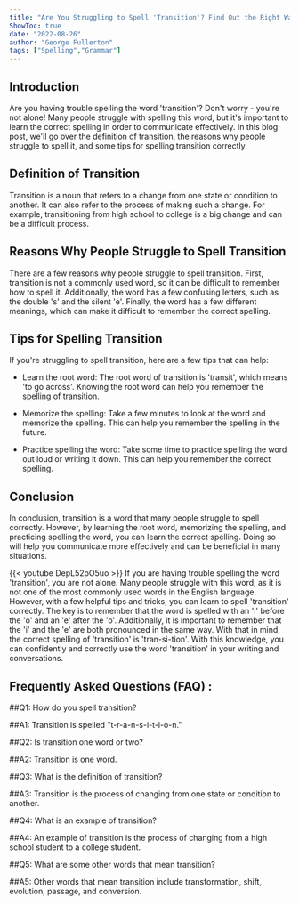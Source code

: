 ```yaml
---
title: "Are You Struggling to Spell 'Transition'? Find Out the Right Way Now!"
ShowToc: true 
date: "2022-08-26"
author: "George Fullerton" 
tags: ["Spelling","Grammar"]
---
```

## Introduction

Are you having trouble spelling the word 'transition'? Don't worry - you're not alone! Many people struggle with spelling this word, but it's important to learn the correct spelling in order to communicate effectively. In this blog post, we'll go over the definition of transition, the reasons why people struggle to spell it, and some tips for spelling transition correctly. 

## Definition of Transition

Transition is a noun that refers to a change from one state or condition to another. It can also refer to the process of making such a change. For example, transitioning from high school to college is a big change and can be a difficult process. 

## Reasons Why People Struggle to Spell Transition

There are a few reasons why people struggle to spell transition. First, transition is not a commonly used word, so it can be difficult to remember how to spell it. Additionally, the word has a few confusing letters, such as the double 's' and the silent 'e'. Finally, the word has a few different meanings, which can make it difficult to remember the correct spelling. 

## Tips for Spelling Transition

If you're struggling to spell transition, here are a few tips that can help: 

* Learn the root word: The root word of transition is 'transit', which means 'to go across'. Knowing the root word can help you remember the spelling of transition. 

* Memorize the spelling: Take a few minutes to look at the word and memorize the spelling. This can help you remember the spelling in the future. 

* Practice spelling the word: Take some time to practice spelling the word out loud or writing it down. This can help you remember the correct spelling. 

## Conclusion

In conclusion, transition is a word that many people struggle to spell correctly. However, by learning the root word, memorizing the spelling, and practicing spelling the word, you can learn the correct spelling. Doing so will help you communicate more effectively and can be beneficial in many situations.

{{< youtube DepL52pO5uo >}} 
If you are having trouble spelling the word 'transition', you are not alone. Many people struggle with this word, as it is not one of the most commonly used words in the English language. However, with a few helpful tips and tricks, you can learn to spell 'transition' correctly. The key is to remember that the word is spelled with an 'i' before the 'o' and an 'e' after the 'o'. Additionally, it is important to remember that the 'i' and the 'e' are both pronounced in the same way. With that in mind, the correct spelling of 'transition' is 'tran-si-tion'. With this knowledge, you can confidently and correctly use the word 'transition' in your writing and conversations.

## Frequently Asked Questions (FAQ) :
##Q1: How do you spell transition? 

##A1: Transition is spelled "t-r-a-n-s-i-t-i-o-n." 

##Q2: Is transition one word or two? 

##A2: Transition is one word. 

##Q3: What is the definition of transition? 

##A3: Transition is the process of changing from one state or condition to another. 

##Q4: What is an example of transition? 

##A4: An example of transition is the process of changing from a high school student to a college student. 

##Q5: What are some other words that mean transition? 

##A5: Other words that mean transition include transformation, shift, evolution, passage, and conversion.





